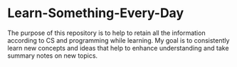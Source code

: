 # Learn-Something-Every-Day
 The purpose of this repository is to help to retain all the information according to CS and programming while learning.  My goal is to consistently learn new concepts and ideas that help to enhance understanding and take summary notes on new topics. 

